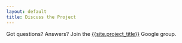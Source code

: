 ```yaml
---
layout: default
title: Discuss the Project
---
```


Got questions? Answers? Join the [{{site.project_title}}](https://groups.google.com/forum/?fromgroups=#!forum/polymer-dev) Google group.